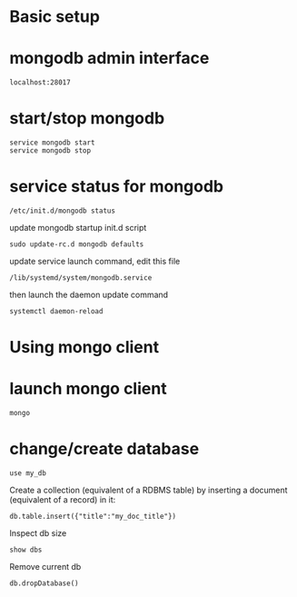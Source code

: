 

Basic setup
=========

# mongodb admin interface
```
localhost:28017
```

# start/stop mongodb
```
service mongodb start
service mongodb stop
```

# service status for mongodb
```
/etc/init.d/mongodb status
```

update mongodb startup init.d script
```
sudo update-rc.d mongodb defaults
```

update service launch command, edit this file
```
/lib/systemd/system/mongodb.service
```
then launch the daemon update command
```
systemctl daemon-reload
```


Using mongo client
=========

# launch mongo client
```
mongo
```

# change/create database
```
use my_db
```

Create a collection (equivalent of a RDBMS table) by inserting a document (equivalent of a record) in it:
```
db.table.insert({"title":"my_doc_title"})
```

Inspect db size
```
show dbs
```

Remove current db
```
db.dropDatabase()
```

